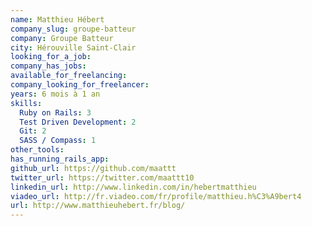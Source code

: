 ```yaml
---
name: Matthieu Hébert
company_slug: groupe-batteur
company: Groupe Batteur
city: Hérouville Saint-Clair
looking_for_a_job:
company_has_jobs:
available_for_freelancing:
company_looking_for_freelancer:
years: 6 mois à 1 an
skills:
  Ruby on Rails: 3
  Test Driven Development: 2
  Git: 2
  SASS / Compass: 1
other_tools:
has_running_rails_app:
github_url: https://github.com/maattt
twitter_url: https://twitter.com/maattt10
linkedin_url: http://www.linkedin.com/in/hebertmatthieu
viadeo_url: http://fr.viadeo.com/fr/profile/matthieu.h%C3%A9bert4
url: http://www.matthieuhebert.fr/blog/
---
```

